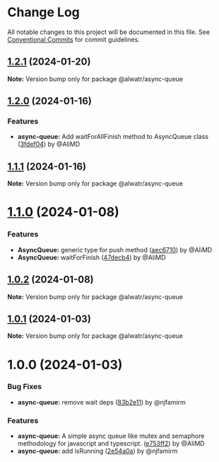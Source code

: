 # Change Log

All notable changes to this project will be documented in this file.
See [Conventional Commits](https://conventionalcommits.org) for commit guidelines.

## [1.2.1](https://github.com/Alwatr/nanolib/compare/@alwatr/async-queue@1.2.0...@alwatr/async-queue@1.2.1) (2024-01-20)

**Note:** Version bump only for package @alwatr/async-queue

## [1.2.0](https://github.com/Alwatr/nanolib/compare/@alwatr/async-queue@1.1.1...@alwatr/async-queue@1.2.0) (2024-01-16)

### Features

* **async-queue:** Add waitForAllFinish method to AsyncQueue class ([3fdef04](https://github.com/Alwatr/nanolib/commit/3fdef04244c515b727c9ccabfd21d7667b561a83)) by @AliMD

## [1.1.1](https://github.com/Alwatr/nanolib/compare/@alwatr/async-queue@1.1.0...@alwatr/async-queue@1.1.1) (2024-01-16)

**Note:** Version bump only for package @alwatr/async-queue

# [1.1.0](https://github.com/Alwatr/nanolib/compare/@alwatr/async-queue@1.0.2...@alwatr/async-queue@1.1.0) (2024-01-08)

### Features

* **AsyncQueue:** generic type for push method ([aec6710](https://github.com/Alwatr/nanolib/commit/aec6710041347452fa52bb2556e59d24bb0932a3)) by @AliMD
* **AsyncQueue:** waitForFinish ([47decb4](https://github.com/Alwatr/nanolib/commit/47decb44a21338393d0820e9a965bf27f22dfbcd)) by @AliMD

## [1.0.2](https://github.com/Alwatr/nanolib/compare/@alwatr/async-queue@1.0.1...@alwatr/async-queue@1.0.2) (2024-01-08)

**Note:** Version bump only for package @alwatr/async-queue

## [1.0.1](https://github.com/Alwatr/nanolib/compare/@alwatr/async-queue@1.0.0...@alwatr/async-queue@1.0.1) (2024-01-03)

**Note:** Version bump only for package @alwatr/async-queue

# 1.0.0 (2024-01-03)

### Bug Fixes

* **async-queue:** remove wait deps ([83b2e11](https://github.com/Alwatr/nanolib/commit/83b2e115a939b90049c4af8d1cd6c4ebee282bf8)) by @njfamirm

### Features

* **async-queue:** A simple async queue like mutex and semaphore methodology for javascript and typescript. ([e753ff2](https://github.com/Alwatr/nanolib/commit/e753ff29cf53e0e6bcdd9661666ee60300960db3)) by @AliMD
* **async-queue:** add isRunning ([2e54a0a](https://github.com/Alwatr/nanolib/commit/2e54a0a5200ccbfcc64e443728eb6d16513b4296)) by @njfamirm
